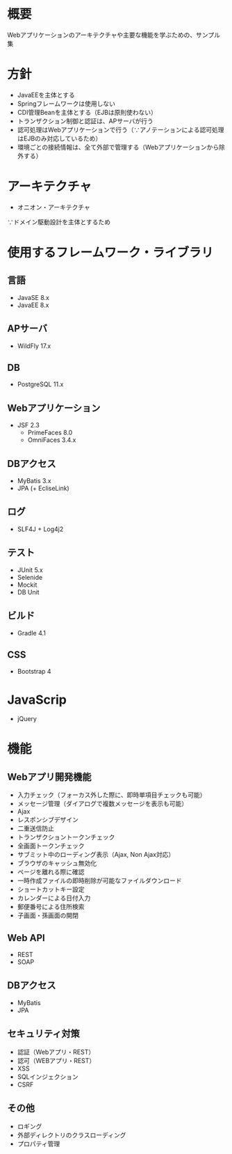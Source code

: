 # 概要
Webアプリケーションのアーキテクチャや主要な機能を学ぶための、サンプル集

# 方針
* JavaEEを主体とする
* Springフレームワークは使用しない
* CDI管理Beanを主体とする（EJBは原則使わない）
* トランザクション制御と認証は、APサーバが行う
* 認可処理はWebアプリケーションで行う（∵アノテーションによる認可処理はEJBのみ対応しているため）
* 環境ごとの接続情報は、全て外部で管理する（Webアプリケーションから除外する）

# アーキテクチャ
* オニオン・アーキテクチャ

∵ドメイン駆動設計を主体とするため

# 使用するフレームワーク・ライブラリ
## 言語
* JavaSE 8.x
* JavaEE 8.x

## APサーバ
* WildFly 17.x

## DB
* PostgreSQL 11.x

## Webアプリケーション
* JSF 2.3
  * PrimeFaces 8.0
  * OmniFaces 3.4.x

## DBアクセス
* MyBatis 3.x
* JPA (+ EcliseLink)

## ログ
* SLF4J + Log4j2

## テスト
* JUnit 5.x
* Selenide
* Mockit
* DB Unit

## ビルド
* Gradle 4.1

## CSS
* Bootstrap 4

# JavaScrip
* jQuery

# 機能
## Webアプリ開発機能
* 入力チェック（フォーカス外した際に、即時単項目チェックも可能）
* メッセージ管理（ダイアログで複数メッセージを表示も可能）
* Ajax
* レスポンシブデザイン
* 二重送信防止
* トランザクショントークンチェック
* 全画面トークンチェック
* サブミット中のローディング表示（Ajax, Non Ajax対応）
* ブラウザのキャッシュ無効化
* ページを離れる際に確認
* 一時作成ファイルの即時削除が可能なファイルダウンロード
* ショートカットキー設定
* カレンダーによる日付入力
* 郵便番号による住所検索
* 子画面・孫画面の開閉

## Web API
* REST
* SOAP

## DBアクセス
* MyBatis
* JPA

## セキュリティ対策
* 認証（Webアプリ・REST）
* 認可（WEBアプリ・REST）
* XSS
* SQLインジェクション
* CSRF

## その他
* ロギング
* 外部ディレクトリのクラスローディング
* プロパティ管理
